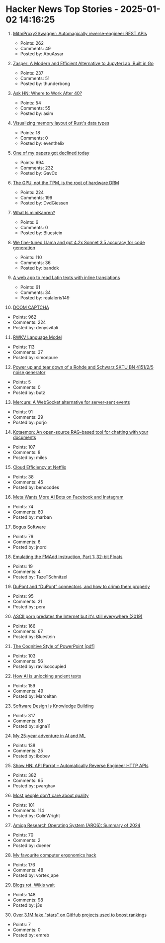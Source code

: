 # Hacker News Top Stories - 2025-01-02 14:16:25

1. [MitmProxy2Swagger: Automagically reverse-engineer REST APIs](https://github.com/alufers/mitmproxy2swagger)
   - Points: 262
   - Comments: 49
   - Posted by: AbuAssar

2. [Zasper: A Modern and Efficient Alternative to JupyterLab, Built in Go](https://github.com/zasper-io/zasper)
   - Points: 237
   - Comments: 51
   - Posted by: thunderbong

3. [Ask HN: Where to Work After 40?](undefined)
   - Points: 54
   - Comments: 55
   - Posted by: asim

4. [Visualizing memory layout of Rust's data types](https://www.youtube.com/watch?v=7_o-YRxf_cc)
   - Points: 18
   - Comments: 0
   - Posted by: eventhelix

5. [One of my papers got declined today](https://mathstodon.xyz/@tao/113721192051328193)
   - Points: 694
   - Comments: 232
   - Posted by: GavCo

6. [The GPU, not the TPM, is the root of hardware DRM](https://mjg59.dreamwidth.org/70954.html)
   - Points: 224
   - Comments: 199
   - Posted by: DvdGiessen

7. [What Is miniKanren?](http://minikanren.org/)
   - Points: 6
   - Comments: 0
   - Posted by: Bluestein

8. [We fine-tuned Llama and got 4.2x Sonnet 3.5 accuracy for code generation](https://finecodex.com/)
   - Points: 110
   - Comments: 36
   - Posted by: banddk

9. [A web app to read Latin texts with inline translations](https://adi.earth/apps/duplex/)
   - Points: 61
   - Comments: 34
   - Posted by: realaleris149

10. [DOOM CAPTCHA](https://doom-captcha.vercel.app/)
   - Points: 962
   - Comments: 224
   - Posted by: denysvitali

11. [RWKV Language Model](https://www.rwkv.com/)
   - Points: 113
   - Comments: 37
   - Posted by: simonpure

12. [Power up and tear down of a Rohde and Schwarz SKTU BN 4151/2/5 noise generator](https://makertube.net/w/dJoJXuPoLfVpaadbvBYQWP)
   - Points: 5
   - Comments: 0
   - Posted by: butz

13. [Mercure: A WebSocket alternative for server-sent events](https://github.com/dunglas/mercure)
   - Points: 91
   - Comments: 29
   - Posted by: porjo

14. [Kotaemon: An open-source RAG-based tool for chatting with your documents](https://github.com/Cinnamon/kotaemon)
   - Points: 107
   - Comments: 8
   - Posted by: miles

15. [Cloud Efficiency at Netflix](https://netflixtechblog.com/cloud-efficiency-at-netflix-f2a142955f83)
   - Points: 38
   - Comments: 45
   - Posted by: benocodes

16. [Meta Wants More AI Bots on Facebook and Instagram](https://nymag.com/intelligencer/article/meta-wants-more-ai-bots-on-facebook-and-instagram.html)
   - Points: 74
   - Comments: 60
   - Posted by: marban

17. [Bogus Software](https://minesweepergame.com/history/bogus-software.php)
   - Points: 76
   - Comments: 6
   - Posted by: jnord

18. [Emulating the FMAdd Instruction, Part 1: 32-bit Floats](https://drilian.com/posts/2025.01.01-emulating-the-fmadd-instruction-part-1-32-bit-floats/)
   - Points: 19
   - Comments: 4
   - Posted by: TazeTSchnitzel

19. [DuPont and “DuPont” connectors, and how to crimp them properly](https://www.mattmillman.com/info/crimpconnectors/dupont-and-dupont-connectors/)
   - Points: 95
   - Comments: 21
   - Posted by: pera

20. [ASCII porn predates the Internet but it's still everywhere (2019)](https://www.vice.com/en/article/ascii-pr0n-porn-predates-the-internet-but-its-still-everywhere-rule-34/)
   - Points: 166
   - Comments: 67
   - Posted by: Bluestein

21. [The Cognitive Style of PowerPoint [pdf]](https://www.inf.ed.ac.uk/teaching/courses/pi/2016_2017/phil/tufte-powerpoint.pdf)
   - Points: 103
   - Comments: 56
   - Posted by: raviisoccupied

22. [How AI is unlocking ancient texts](https://www.nature.com/articles/d41586-024-04161-z)
   - Points: 159
   - Comments: 49
   - Posted by: Marceltan

23. [Software Design Is Knowledge Building](https://olano.dev/blog/software-design-is-knowledge-building/)
   - Points: 317
   - Comments: 88
   - Posted by: signa11

24. [My 25-year adventure in AI and ML](https://austinhenley.com/blog/25yearsofai.html)
   - Points: 138
   - Comments: 25
   - Posted by: ibobev

25. [Show HN: API Parrot – Automatically Reverse Engineer HTTP APIs](https://apiparrot.com/)
   - Points: 382
   - Comments: 95
   - Posted by: pvarghav

26. [Most people don't care about quality](https://shkspr.mobi/blog/2024/12/most-people-dont-care-about-quality/)
   - Points: 101
   - Comments: 114
   - Posted by: ColinWright

27. [Amiga Research Operating System (AROS): Summary of 2024](https://arosnews.github.io/aros-x86-summary-2024/)
   - Points: 70
   - Comments: 2
   - Posted by: doener

28. [My favourite computer ergonomics hack](https://blog.jacobvosmaer.nl/0036-beeper/)
   - Points: 176
   - Comments: 48
   - Posted by: vortex_ape

29. [Blogs rot. Wikis wait](https://j3s.sh/thought/blogs-rot-wikis-wait.html)
   - Points: 148
   - Comments: 98
   - Posted by: j3s

30. [Over 3.1M fake "stars" on GitHub projects used to boost rankings](https://www.bleepingcomputer.com/news/security/over-31-million-fake-stars-on-github-projects-used-to-boost-rankings/)
   - Points: 7
   - Comments: 0
   - Posted by: emreb

